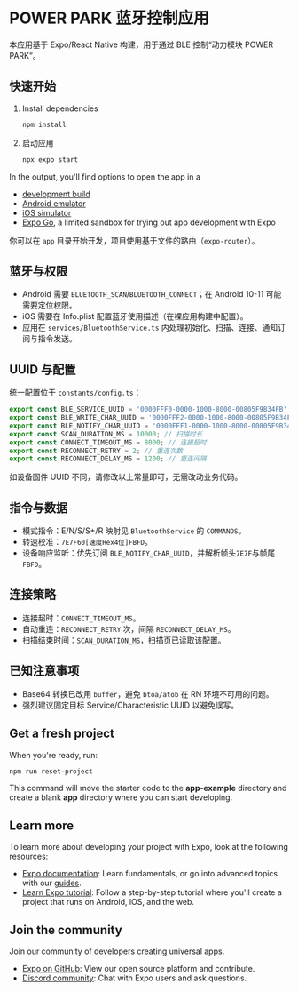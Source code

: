 # POWER PARK 蓝牙控制应用

本应用基于 Expo/React Native 构建，用于通过 BLE 控制“动力模块 POWER PARK”。

## 快速开始

1. Install dependencies

   ```bash
   npm install
   ```

2. 启动应用

   ```bash
   npx expo start
   ```

In the output, you'll find options to open the app in a

- [development build](https://docs.expo.dev/develop/development-builds/introduction/)
- [Android emulator](https://docs.expo.dev/workflow/android-studio-emulator/)
- [iOS simulator](https://docs.expo.dev/workflow/ios-simulator/)
- [Expo Go](https://expo.dev/go), a limited sandbox for trying out app development with Expo

你可以在 `app` 目录开始开发，项目使用基于文件的路由（`expo-router`）。

## 蓝牙与权限
- Android 需要 `BLUETOOTH_SCAN`/`BLUETOOTH_CONNECT`；在 Android 10-11 可能需要定位权限。
- iOS 需要在 Info.plist 配置蓝牙使用描述（在裸应用构建中配置）。
- 应用在 `services/BluetoothService.ts` 内处理初始化、扫描、连接、通知订阅与指令发送。

## UUID 与配置
统一配置位于 `constants/config.ts`：

```ts
export const BLE_SERVICE_UUID = '0000FFF0-0000-1000-8000-00805F9B34FB'; // 服务UUID
export const BLE_WRITE_CHAR_UUID = '0000FFF2-0000-1000-8000-00805F9B34FB'; // 写特征
export const BLE_NOTIFY_CHAR_UUID = '0000FFF1-0000-1000-8000-00805F9B34FB'; // 通知特征
export const SCAN_DURATION_MS = 10000; // 扫描时长
export const CONNECT_TIMEOUT_MS = 8000; // 连接超时
export const RECONNECT_RETRY = 2; // 重连次数
export const RECONNECT_DELAY_MS = 1200; // 重连间隔
```

如设备固件 UUID 不同，请修改以上常量即可，无需改动业务代码。

## 指令与数据
- 模式指令：E/N/S/S+/R 映射见 `BluetoothService` 的 `COMMANDS`。
- 转速校准：`7E7F60[速度Hex4位]FBFD`。
- 设备响应监听：优先订阅 `BLE_NOTIFY_CHAR_UUID`，并解析帧头`7E7F`与帧尾`FBFD`。

## 连接策略
- 连接超时：`CONNECT_TIMEOUT_MS`。
- 自动重连：`RECONNECT_RETRY` 次，间隔 `RECONNECT_DELAY_MS`。
- 扫描结束时间：`SCAN_DURATION_MS`，扫描页已读取该配置。

## 已知注意事项
- Base64 转换已改用 `buffer`，避免 `btoa/atob` 在 RN 环境不可用的问题。
- 强烈建议固定目标 Service/Characteristic UUID 以避免误写。

## Get a fresh project

When you're ready, run:

```bash
npm run reset-project
```

This command will move the starter code to the **app-example** directory and create a blank **app** directory where you can start developing.

## Learn more

To learn more about developing your project with Expo, look at the following resources:

- [Expo documentation](https://docs.expo.dev/): Learn fundamentals, or go into advanced topics with our [guides](https://docs.expo.dev/guides).
- [Learn Expo tutorial](https://docs.expo.dev/tutorial/introduction/): Follow a step-by-step tutorial where you'll create a project that runs on Android, iOS, and the web.

## Join the community

Join our community of developers creating universal apps.

- [Expo on GitHub](https://github.com/expo/expo): View our open source platform and contribute.
- [Discord community](https://chat.expo.dev): Chat with Expo users and ask questions.
